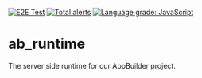 [![E2E Test](https://github.com/digi-serve/ab_runtime/actions/workflows/run-cypress-test.yml/badge.svg)](https://github.com/digi-serve/ab_runtime/actions/workflows/run-cypress-test.yml)
[![Total alerts](https://img.shields.io/lgtm/alerts/g/digi-serve/ab_runtime.svg?logo=lgtm&logoWidth=18)](https://lgtm.com/projects/g/digi-serve/ab_runtime/alerts/)
[![Language grade: JavaScript](https://img.shields.io/lgtm/grade/javascript/g/digi-serve/ab_runtime.svg?logo=lgtm&logoWidth=18)](https://lgtm.com/projects/g/digi-serve/ab_runtime/context:javascript)
# ab_runtime

The server side runtime for our AppBuilder project.

